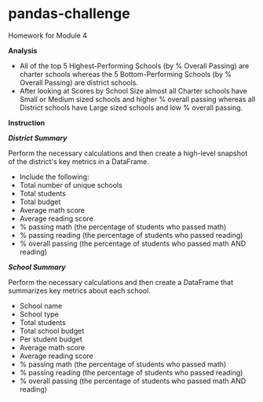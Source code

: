# pandas-challenge
Homework for Module 4

**Analysis**
- All of the top 5 Highest-Performing Schools (by % Overall Passing) are charter schools whereas the 5 Bottom-Performing Schools (by % Overall Passing) are district schools.
- After looking at Scores by School Size almost all Charter schools have Small or Medium sized schools and higher % overall passing whereas all District schools have Large sized schools and low % overall passing.

**Instruction**

***District Summary***

Perform the necessary calculations and then create a high-level snapshot of the district's key metrics in a DataFrame.
- Include the following:
- Total number of unique schools
- Total students
- Total budget
- Average math score
- Average reading score
- % passing math (the percentage of students who passed math)
- % passing reading (the percentage of students who passed reading)
- % overall passing (the percentage of students who passed math AND reading)

***School Summary***

Perform the necessary calculations and then create a DataFrame that summarizes key metrics about each school.

- School name
- School type
- Total students
- Total school budget
- Per student budget
- Average math score
- Average reading score
- % passing math (the percentage of students who passed math)
- % passing reading (the percentage of students who passed reading)
- % overall passing (the percentage of students who passed math AND reading)
